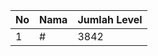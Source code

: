 | No | Nama            | Jumlah Level |
|----|-----------------|--------------|
| 1  | #    |    3842        |
